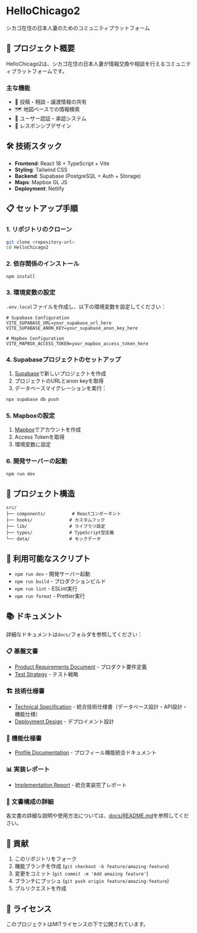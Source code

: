 # HelloChicago2

シカゴ在住の日本人妻のためのコミュニティプラットフォーム

## 🚀 プロジェクト概要

HelloChicago2は、シカゴ在住の日本人妻が情報交換や相談を行えるコミュニティプラットフォームです。

### 主な機能

- 📝 投稿・相談・譲渡情報の共有
- 🗺️ 地図ベースでの情報検索
- 👥 ユーザー認証・承認システム
- 📱 レスポンシブデザイン

## 🛠️ 技術スタック

- **Frontend**: React 18 + TypeScript + Vite
- **Styling**: Tailwind CSS
- **Backend**: Supabase (PostgreSQL + Auth + Storage)
- **Maps**: Mapbox GL JS
- **Deployment**: Netlify

## 📋 セットアップ手順

### 1. リポジトリのクローン

```bash
git clone <repository-url>
cd HelloChicago2
```

### 2. 依存関係のインストール

```bash
npm install
```

### 3. 環境変数の設定

`.env.local`ファイルを作成し、以下の環境変数を設定してください：

```env
# Supabase Configuration
VITE_SUPABASE_URL=your_supabase_url_here
VITE_SUPABASE_ANON_KEY=your_supabase_anon_key_here

# Mapbox Configuration
VITE_MAPBOX_ACCESS_TOKEN=your_mapbox_access_token_here
```

### 4. Supabaseプロジェクトのセットアップ

1. [Supabase](https://supabase.com)で新しいプロジェクトを作成
2. プロジェクトのURLとanon keyを取得
3. データベースマイグレーションを実行：

```bash
npx supabase db push
```

### 5. Mapboxの設定

1. [Mapbox](https://mapbox.com)でアカウントを作成
2. Access Tokenを取得
3. 環境変数に設定

### 6. 開発サーバーの起動

```bash
npm run dev
```

## 📁 プロジェクト構造

```
src/
├── components/          # Reactコンポーネント
├── hooks/              # カスタムフック
├── lib/                # ライブラリ設定
├── types/              # TypeScript型定義
└── data/               # モックデータ
```

## 🧪 利用可能なスクリプト

- `npm run dev` - 開発サーバー起動
- `npm run build` - プロダクションビルド
- `npm run lint` - ESLint実行
- `npm run format` - Prettier実行

## 📚 ドキュメント

詳細なドキュメントは`docs/`フォルダを参照してください：

### **📋 基盤文書**

- [Product Requirements Document](docs/prd.md) - プロダクト要件定義
- [Test Strategy](docs/test-strategy.md) - テスト戦略

### **🏗️ 技術仕様書**

- [Technical Specification](docs/technical-specification.md) - 統合技術仕様書（データベース設計・API設計・機能仕様）
- [Deployment Design](docs/deployment-design.md) - デプロイメント設計

### **📱 機能仕様書**

- [Profile Documentation](docs/profile-documentation.md) - プロフィール機能統合ドキュメント

### **📊 実装レポート**

- [Implementation Report](docs/implementation-report.md) - 統合実装完了レポート

### **📖 文書構成の詳細**

各文書の詳細な説明や使用方法については、[docs/README.md](docs/README.md)を参照してください。

## 🤝 貢献

1. このリポジトリをフォーク
2. 機能ブランチを作成 (`git checkout -b feature/amazing-feature`)
3. 変更をコミット (`git commit -m 'Add amazing feature'`)
4. ブランチにプッシュ (`git push origin feature/amazing-feature`)
5. プルリクエストを作成

## 📄 ライセンス

このプロジェクトはMITライセンスの下で公開されています。
